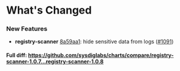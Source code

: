 # What's Changed

### New Features
- **registry-scanner** [8a59aa1](https://github.com/sysdiglabs/charts/commit/8a59aa17b9adf6abfacb8213fd5cd90085dcb87d): hide sensitive data from logs ([#1091](https://github.com/sysdiglabs/charts/issues/1091))

#### Full diff: https://github.com/sysdiglabs/charts/compare/registry-scanner-1.0.7...registry-scanner-1.0.8

